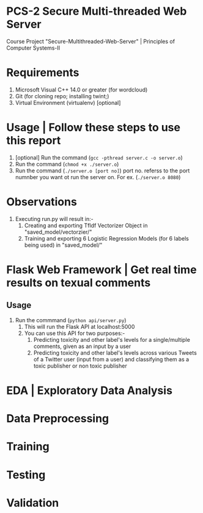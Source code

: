 # PCS-2 Secure Multi-threaded Web Server
Course Project "Secure-Multithreaded-Web-Server" | Principles of Computer Systems-II

# Requirements
1. Microsoft Visual C++ 14.0 or greater (for wordcloud)
2. Git (for cloning repo; installing twint;)
3. Virtual Environment (virtualenv) [optional] 

# Usage | Follow these steps to use this report
1. [optional] Run the command (`gcc -pthread server.c -o server.o`) 
2. Run the command (`chmod +x ./server.o`)
3. Run the command (`./server.o [port no]`)
        port no. referss to the port numnber you want ot run the server on. For ex. (`./server.o 8080`)

# Observations
1. Executing run.py will result in:-
    1.  Creating and exporting TfIdf Vectorizer Object in "saved_model/vectorzier/" 
    2.  Training and exporting 6 Logistic Regression Models (for 6 labels being used) in "saved_model/"

# Flask Web Framework | Get real time results on texual comments
## Usage
1. Run the commmand (`python api/server.py`)
    1. This will run the Flask API at localhost:5000
    2. You can use this API for two purposes:-
        1. Predicting toxicity and other label's levels for a single/multiple comments, given as an input by a user 
        2. Predicting toxicity and other label's levels across various Tweets of a Twitter user (input from a user) and classifying them as a toxic publisher or non toxic publisher

# EDA | Exploratory Data Analysis

# Data Preprocessing

# Training

# Testing

# Validation
